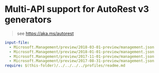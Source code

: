 # Multi-API support for AutoRest v3 generators

> see https://aka.ms/autorest

``` yaml $(enable-multi-api)
input-file:
  - Microsoft.Management/preview/2018-03-01-preview/management.json
  - Microsoft.Management/preview/2018-01-01-preview/management.json
  - Microsoft.Management/preview/2017-11-01-preview/management.json
  - Microsoft.Management/preview/2017-08-31-preview/management.json
require: $(this-folder)/../../../../profiles/readme.md
```
